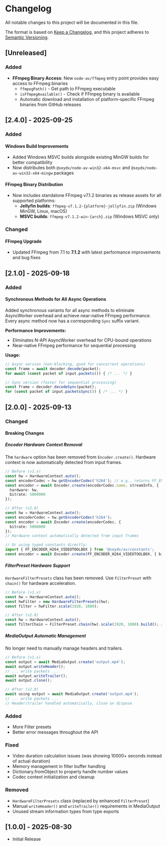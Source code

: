 # Changelog

All notable changes to this project will be documented in this file.

The format is based on [Keep a Changelog](https://keepachangelog.com/en/1.1.0/),
and this project adheres to [Semantic Versioning](https://semver.org/spec/v2.0.0.html).

## [Unreleased]

### Added

- **FFmpeg Binary Access**: New `node-av/ffmpeg` entry point provides easy access to FFmpeg binaries
  - `ffmpegPath()` - Get path to FFmpeg executable
  - `isFfmpegAvailable()` - Check if FFmpeg binary is available
  - Automatic download and installation of platform-specific FFmpeg binaries from GitHub releases


## [2.4.0] - 2025-09-25

### Added

#### Windows Build Improvements
- Added Windows MSVC builds alongside existing MinGW builds for better compatibility
- Now distributes both `@seydx/node-av-win32-x64-msvc` and `@seydx/node-av-win32-x64-mingw` packages

#### FFmpeg Binary Distribution
- Now includes standalone FFmpeg v7.1.2 binaries as release assets for all supported platforms:
  - **Jellyfin builds**: `ffmpeg-v7.1.2-{platform}-jellyfin.zip` (Windows MinGW, Linux, macOS)
  - **MSVC builds**: `ffmpeg-v7.1.2-win-{arch}.zip` (Windows MSVC only)

### Changed

#### FFmpeg Upgrade
- Updated FFmpeg from 7.1 to **7.1.2** with latest performance improvements and bug fixes

## [2.1.0] - 2025-09-18

### Added

#### Synchronous Methods for All Async Operations

Added synchronous variants for all async methods to eliminate AsyncWorker overhead and achieve near-native FFmpeg performance. Every async method now has a corresponding `Sync` suffix variant.

**Performance Improvements:**
- Eliminates N-API AsyncWorker overhead for CPU-bound operations
- Near-native FFmpeg performance for sequential processing

**Usage:**

```typescript
// Async version (non-blocking, good for concurrent operations)
const frame = await decoder.decode(packet);
for await (const packet of input.packets()) { /* ... */ }

// Sync version (faster for sequential processing)
const frame = decoder.decodeSync(packet);
for (const packet of input.packetsSync()) { /* ... */ }
```

## [2.0.0] - 2025-09-13

### Changed

#### Breaking Changes

##### Encoder Hardware Context Removal
The `hardware` option has been removed from `Encoder.create()`. Hardware context is now automatically detected from input frames.

```typescript
// Before (v1.x)
const hw = HardwareContext.auto();
const encoderCodec = hw.getEncoderCodec('h264'); // e.g., returns FF_ENCODER_H264_VIDEOTOOLBOX
const encoder = await Encoder.create(encoderCodec.name, streamInfo, {
  hardware: hw,
  bitrate: 5000000
});

// After (v2.0)
const hw = HardwareContext.auto();
const encoderCodec = hw.getEncoderCodec('h264');
const encoder = await Encoder.create(encoderCodec, {
  bitrate: 5000000
});
// Hardware context automatically detected from input frames

// Or using typed constants directly:
import { FF_ENCODER_H264_VIDEOTOOLBOX } from '@seydx/av/constants';
const encoder = await Encoder.create(FF_ENCODER_H264_VIDEOTOOLBOX, { bitrate: 5000000 });
```

##### FilterPreset Hardware Support
`HardwareFilterPresets` class has been removed. Use `FilterPreset` with `chain()` for hardware acceleration.

```typescript
// Before (v1.x)
const hw = HardwareContext.auto();
const hwFilter = new HardwareFilterPresets(hw);
const filter = hwFilter.scale(1920, 1080);

// After (v2.0)
const hw = HardwareContext.auto();
const filterChain = FilterPreset.chain(hw).scale(1920, 1080).build(); // Pass hardware context to chain
```

##### MediaOutput Automatic Management
No longer need to manually manage headers and trailers.

```typescript
// Before (v1.x)
const output = await MediaOutput.create('output.mp4');
await output.writeHeader();
// ... write packets ...
await output.writeTrailer();
await output.close();

// After (v2.0)
await using output = await MediaOutput.create('output.mp4');
// ... write packets ...
// Header/trailer handled automatically, close on dispose
```

### Added

- More Filter presets
- Better error messages throughout the API

### Fixed

- Video duration calculation issues (was showing 10000+ seconds instead of actual duration)
- Memory management in filter buffer handling
- Dictionary.fromObject to properly handle number values
- Codec context initialization and cleanup

### Removed

- `HardwareFilterPresets` class (replaced by enhanced `FilterPreset`)
- Manual `writeHeader()` and `writeTrailer()` requirements in MediaOutput
- Unused stream information types from type exports

## [1.0.0] - 2025-08-30

- Initial Release